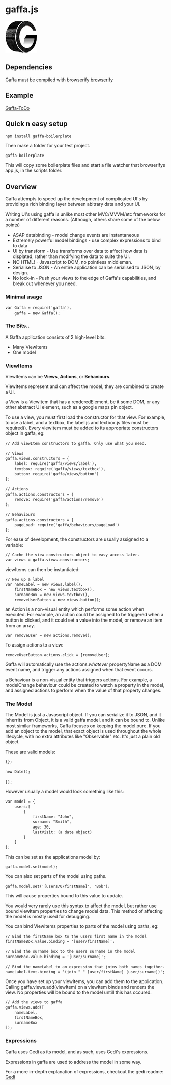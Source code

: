 # gaffa.js

![logo](logosmall.png)

## Dependencies

Gaffa must be compiled with browserify [browserify](https://github.com/substack/node-browserify)

## Example

[Gaffa-ToDo](http://korynunn.github.io/gaffa-todo/)


## Quick n easy setup

    npm install gaffa-boilerplate

Then make a folder for your test project.

    gaffa-boilerplate

This will copy some boilerplate files and start a file watcher that browserifys app.js, in the scripts folder.

## Overview
Gaffa attempts to speed up the development of complicated UI's by providing a rich binding layer between abitrary data and your UI.

Writing UI's using gaffa is unlike most other MVC/MVVM/etc frameworks for a number of different reasons. (Although, others share some of the below points)

* ASAP databinding - model change events are instantaneous
* Extremely powerful model bindings - use complex expressions to bind to data
* UI by transform  - Use transforms over data to affect how data is displated, rather than modifying the data to suite the UI.
* NO HTML! - Javascript to DOM, no pointless middleman.
* Serialise to JSON - An entire application can be serialised to JSON, by design.
* No lock-in - Push your views to the edge of Gaffa's capabilities, and break out whenever you need.

### Minimal usage

	var Gaffa = require('gaffa'),
		gaffa = new Gaffa();

### The Bits..

A Gaffa application consists of 2 high-level bits:

* Many ViewItems
* One model

### ViewItems

ViewItems can be **Views**, **Actions**, or **Behaviours**.

ViewItems represent and can affect the model, they are combined to create a UI.

a View is a ViewItem that has a renderedElement, be it some DOM, or any other abstract UI element, such as a google maps pin object.

To use a view, you must first load the constructor for that view. For example, to use a label, and a textbox, the label.js and textbox.js files must be required(). Every viewItem must be added to its appropriate constructors object in gaffa, eg:

	// Add viewItem constructors to gaffa. Only use what you need.

	// Views
	gaffa.views.constructors = {
		label: require('gaffa/views/label'),
		textbox: require('gaffa/views/textbox'),
		button: require('gaffa/views/button')
	};

	// Actions
	gaffa.actions.constructors = {
		remove: require('gaffa/actions/remove')
	};

	// Behaviours
	gaffa.actions.constructors = {
		pageLoad: require('gaffa/behaviours/pageLoad')
	};

For ease of development, the constructors are usually assigned to a variable:

	// Cache the view constructors object to easy access later.
	var views = gaffa.views.constructors;

viewItems can then be instantiated:

	// New up a label
	var nameLabel = new views.label(),
		firstNameBox = new views.textbox(),
		surnameBox = new views.textbox(),
		removeUserButton = new views.button();

an Action is a non-visual entity which performs some action when executed. For example, an action could be assigned to be triggered when a button is clicked, and it could set a value into the model, or remove an item from an array.

	var removeUser = new actions.remove();

To assign actions to a view:

	removeUserButton.actions.click = [removeUser];

Gaffa will automatically use the actions.*whatever* propertyName as a DOM event name, and trigger any actions assigned when that event occurs.

a Behaviour is a non-visual entity that triggers actions. For example, a modelChange behaviour could be created to watch a property in the model, and assigned actions to perform when the value of that property changes.

### The Model

The Model is just a Javascript object. If you can serialize it to JSON, and it inherrits from Object, it is a valid gaffa model, and it can be bound to. Unlike most similar frameworks, Gaffa focuses on keeping the model pure. If you add an object to the model, that exact object is used throughout the whole lifecycle, with no extra attributes like "Observable" etc. It's just a plain old object.

These are valid models:

	{};

	new Date();

	[];

However usually a model would look something like this:

	var model = {
		users:[
			{
				firstName: "John",
				surname: "Smith",
				age: 30,
				lastVisit: (a date object)
			}
		]
	};

This can be set as the applications model by:

	gaffa.model.set(model);

You can also set parts of the model using paths.

	gaffa.model.set('[users/0/firstName]', 'Bob');

This will cause properties bound to this value to update.

You would very rarely use this syntax to affect the model, but rather use bound viewItem properties to change model data. This method of affecting the model is mostly used for debugging.

You can bind ViewItems properties to parts of the model using paths, eg:

	// Bind the firstName box to the users first name in the model
	firstNameBox.value.binding = '[user/firstName]';

	// Bind the surname box to the users surname in the model
	surnameBox.value.binding = '[user/surname]';

	// Bind the nameLabel to an expression that joins both names together.
	nameLabel.text.binding = '(join " " [user/firstName] [user/surname])';

Once you have set up your viewItems, you can add them to the application.
Calling gaffa.views.add(viewItem) on a viewItem binds and renders the view. No properties will be bound to the model untill this has occured.

	// Add the views to gaffa
	gaffa.views.add([
		nameLabel,
		firstNameBox,
		surnameBox
	]);

### Expressions

Gaffa uses Gedi as its model, and as such, uses Gedi's expressions.

Expressions in gaffa are used to address the model in some way.

For a more in-depth explanation of expressions, checkout the gedi readme: [Gedi](https://github.com/gaffa-tape/gedi)